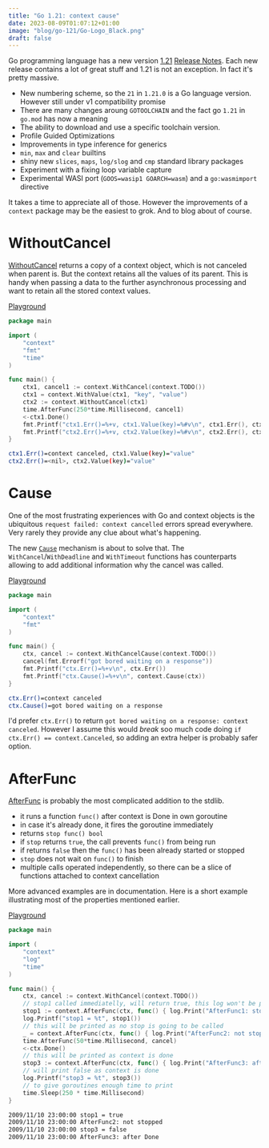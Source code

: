 ```yaml
---
title: "Go 1.21: context cause"
date: 2023-08-09T01:07:12+01:00
image: "blog/go-121/Go-Logo_Black.png"
draft: false
---
```


Go programming language has a new version [1.21](https://go.dev/blog/go1.21)
[Release Notes](https://go.dev/doc/go1.21). Each new release contains a lot of
great stuff and 1.21 is not an exception. In fact it's pretty massive.

 * New numbering scheme, so the `21` in `1.21.0` is a Go language version.
   However still under v1 compatibility promise
 * There are many changes aroung `GOTOOLCHAIN` and the fact go `1.21` in `go.mod` has now a meaning
 * The ability to download and use a specific toolchain version.
 * Profile Guided Optimizations
 * Improvements in type inference for generics
 * `min`, `max` and `clear` builtins
 * shiny new `slices`, `maps`, `log/slog` and `cmp` standard library packages
 * Experiment with a fixing loop variable capture
 * Experimental WASI port (`GOOS=wasip1 GOARCH=wasm`) and a `go:wasmimport` directive

It takes a time to appreciate all of those. However the improvements of a
`context` package may be the easiest to grok. And to blog about of course.

# WithoutCancel

[WithoutCancel](https://pkg.go.dev/context#WithoutCancel) returns a copy of a
context object, which is not canceled when parent is. But the context retains
all the values of its parent. This is handy when passing a data to the further
asynchronous processing and want to retain all the stored context values.

[Playground](https://go.dev/play/p/m_EJSx2a073)

```go
package main

import (
	"context"
	"fmt"
	"time"
)

func main() {
	ctx1, cancel1 := context.WithCancel(context.TODO())
	ctx1 = context.WithValue(ctx1, "key", "value")
	ctx2 := context.WithoutCancel(ctx1)
	time.AfterFunc(250*time.Millisecond, cancel1)
	<-ctx1.Done()
	fmt.Printf("ctx1.Err()=%+v, ctx1.Value(key)=%#v\n", ctx1.Err(), ctx1.Value("key"))
	fmt.Printf("ctx2.Err()=%+v, ctx2.Value(key)=%#v\n", ctx2.Err(), ctx2.Value("key"))
}
```

```sh
ctx1.Err()=context canceled, ctx1.Value(key)="value"
ctx2.Err()=<nil>, ctx2.Value(key)="value"
```

# Cause

One of the most frustrating experiences with Go and context objects is the
ubiquitous `request failed: context cancelled` errors spread everywhere. Very
rarely they provide any clue about what's happening.

The new [`Cause`](https://pkg.go.dev/context#Cause) mechanism is about to solve
that. The `WithCancel`/`WithDeadline` and `WithTimeout` functions has
counterparts allowing to add additional information why the cancel was called.

[Playground](https://go.dev/play/p/gfpDHMp5hqQ)

```go
package main

import (
	"context"
	"fmt"
)

func main() {
	ctx, cancel := context.WithCancelCause(context.TODO())
	cancel(fmt.Errorf("got bored waiting on a response"))
	fmt.Printf("ctx.Err()=%+v\n", ctx.Err())
	fmt.Printf("ctx.Cause()=%+v\n", context.Cause(ctx))
}
```

```sh
ctx.Err()=context canceled
ctx.Cause()=got bored waiting on a response
```

I'd prefer `ctx.Err()` to return `got bored waiting on a response: context
canceled`. However I assume this would _break_ soo much code doing `if
ctx.Err() == context.Canceled`, so adding an extra helper is probably safer option.

# AfterFunc

[AfterFunc](https://pkg.go.dev/context#AfterFunc) is probably the most complicated addition to the stdlib.

 * it runs a function `func()` after context is Done in own goroutine
 * in case it's already done, it fires the goroutine immediately
 * returns `stop func() bool`
 * if `stop` returns `true`, the call prevents `func()` from being run
 * if returns `false` then the `func()` has been already started or stopped
 * `stop` does not wait on `func()` to finish
 * multiple calls operated independently, so there can be a slice of functions attached to
   context cancellation

More advanced examples are in documentation. Here is a short example
illustrating most of the properties mentioned earlier.

[Playground](https://go.dev/play/p/BV-DAuo3RWX)

```go
package main

import (
	"context"
	"log"
	"time"
)

func main() {
	ctx, cancel := context.WithCancel(context.TODO())
	// stop1 called immediatelly, will return true, this log won't be printed
	stop1 := context.AfterFunc(ctx, func() { log.Print("AfterFunc1: stopped") })
	log.Printf("stop1 = %t", stop1())
	// this will be printed as no stop is going to be called
	_ = context.AfterFunc(ctx, func() { log.Print("AfterFunc2: not stopped") })
	time.AfterFunc(50*time.Millisecond, cancel)
	<-ctx.Done()
	// this will be printed as context is done
	stop3 := context.AfterFunc(ctx, func() { log.Print("AfterFunc3: after Done") })
	// will print false as context is done
	log.Printf("stop3 = %t", stop3())
	// to give goroutines enough time to print
	time.Sleep(250 * time.Millisecond)
}
```

```sh
2009/11/10 23:00:00 stop1 = true
2009/11/10 23:00:00 AfterFunc2: not stopped
2009/11/10 23:00:00 stop3 = false
2009/11/10 23:00:00 AfterFunc3: after Done
```
